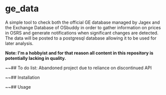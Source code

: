 # ge_data
A simple tool to check both the official GE database managed by Jagex and the Exchange Database of OSbuddy in order to gather information on prices in OSRS and generate notifications when significant changes are detected. The data will be posted to a postgresql database allowing it to be used for later analysis. 

**Note: I'm a hobbyist and for that reason all content in this repository is potentially lacking in quality.**

~~## To do list:
Abandoned project due to reliance on discontinued API

~~## Installation

~~## Usage
